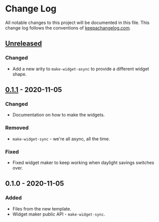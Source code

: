 # Change Log
All notable changes to this project will be documented in this file. This change log follows the conventions of [keepachangelog.com](http://keepachangelog.com/).

## [Unreleased]
### Changed
- Add a new arity to `make-widget-async` to provide a different widget shape.

## [0.1.1] - 2020-11-05
### Changed
- Documentation on how to make the widgets.

### Removed
- `make-widget-sync` - we're all async, all the time.

### Fixed
- Fixed widget maker to keep working when daylight savings switches over.

## 0.1.0 - 2020-11-05
### Added
- Files from the new template.
- Widget maker public API - `make-widget-sync`.

[Unreleased]: https://github.com/your-name/parsing-dd/compare/0.1.1...HEAD
[0.1.1]: https://github.com/your-name/parsing-dd/compare/0.1.0...0.1.1
